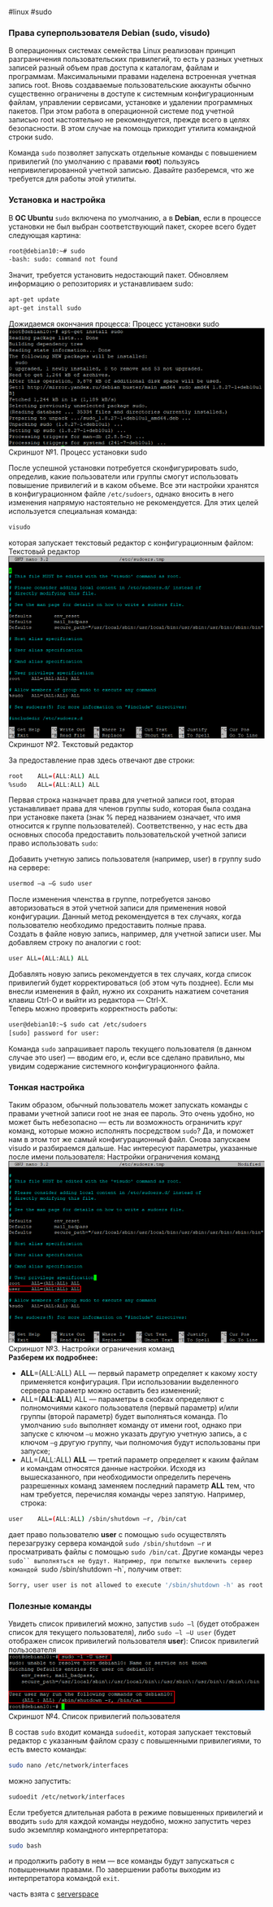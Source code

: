 #linux #sudo

### Права суперпользователя Debian (sudo, visudo)
В операционных системах семейства Linux реализован принцип разграничения пользовательских привилегий, то есть у разных учетных записей разный объем прав доступа к каталогам, файлам и программам. Максимальными правами наделена встроенная учетная запись root. Вновь создаваемые пользовательские аккаунты обычно существенно ограничены в доступе к системным конфигурационным файлам, управлении сервисами, установке и удалении программных пакетов. При этом работа в операционной системе под учетной записью root настоятельно не рекомендуется, прежде всего в целях безопасности. В этом случае на помощь приходит утилита командной строки sudo.  

Команда `sudo` позволяет запускать отдельные команды с повышением привилегий (по умолчанию с правами **root**) пользуясь непривилегированной учетной записью. Давайте разберемся, что же требуется для работы этой утилиты.
### Установка и настройка
В **ОС Ubuntu** `sudo` включена по умолчанию, а в **Debian**, если в процессе установки не был выбран соответствующий пакет, скорее всего будет следующая картина:
```bash
root@debian10:~# sudo
-bash: sudo: command not found
```
Значит, требуется установить недостающий пакет. Обновляем информацию о репозиториях и устанавливаем sudo:
```bash
apt-get update
apt-get install sudo
```
Дожидаемся окончания процесса:
Процесс установки sudo  
![install](files/install_sudo.png)  
Скриншот №1. Процесс установки sudo

После успешной установки потребуется сконфигурировать sudo, определив, какие пользователи или группы смогут использовать повышение привилегий и в каком объеме. Все эти настройки хранятся в конфигурационном файле `/etc/sudoers`, однако вносить в него изменения напрямую настоятельно не рекомендуется. Для этих целей используется специальная команда:
```bash
visudo
```
которая запускает текстовый редактор с конфигурационным файлом:
Текстовый редактор  
![visudo](files/visudo.png)  
Скриншот №2. Текстовый редактор

За предоставление прав здесь отвечают две строки:
```bash
root    ALL=(ALL:ALL) ALL
%sudo   ALL=(ALL:ALL) ALL
```
Первая строка назначает права для учетной записи root, вторая устанавливает права для членов группы sudo, которая была создана при установке пакета (знак % перед названием означает, что имя относится к группе пользователей). Соответственно, у нас есть два основных способа предоставить пользовательской учетной записи право использовать `sudo`:  

Добавить учетную запись пользователя (например, user) в группу sudo на сервере:
```bash
usermod –a –G sudo user
```
После изменения членства в группе, потребуется заново авторизоваться в этой учетной записи для применения новой конфигурации. Данный метод рекомендуется в тех случаях, когда пользователю необходимо предоставить полные права.  
Создать в файле новую запись, например, для учетной записи user. Мы добавляем строку по аналогии с root:
```bash
user ALL=(ALL:ALL) ALL
```
Добавлять новую запись рекомендуется в тех случаях, когда список привилегий будет корректироваться (об этом чуть позднее). Если мы внесли изменения в файл, нужно их сохранить нажатием сочетания клавиш Ctrl-O и выйти из редактора — Ctrl-X.  
Теперь можно проверить корректность работы:
```bash
user@debian10:~$ sudo cat /etc/sudoers
[sudo] password for user:
```
Команда `sudo` запрашивает пароль текущего пользователя (в данном случае это user) — вводим его, и, если все сделано правильно, мы увидим содержание системного конфигурационного файла.
### Тонкая настройка
Таким образом, обычный пользователь может запускать команды с правами учетной записи root не зная ее пароль. Это очень удобно, но может быть небезопасно — есть ли возможность ограничить круг команд, которые можно исполнять посредством `sudo`? Да, и поможет нам в этом тот же самый конфигурационный файл. Снова запускаем visudo и разбираемся дальше. Нас интересуют параметры, указанные после имени пользователя:
Настройки ограничения команд  
![settings](files/visudo_settings.png)  
Скриншот №3. Настройки ограничения команд  
**Разберем их подробнее:**
* **ALL**=(ALL:ALL) ALL — первый параметр определяет к какому хосту применяется конфигурация. При использовании выделенного сервера параметр можно оставить без изменений;
* ALL=(**ALL**:**ALL**) ALL — параметры в скобках определяют с полномочиями какого пользователя (первый параметр) и/или группы (второй параметр) будет выполняться команда. По умолчанию `sudo` выполняет команду от имени root, однако при запуске с ключом `–u` можно указать другую учетную запись, а с ключом `–g` другую группу, чьи полномочия будут использованы при запуске;
* ALL=(ALL:ALL) **ALL** — третий параметр определяет к каким файлам и командам относятся данные настройки.
Исходя из вышесказанного, при необходимости определить перечень разрешенных команд заменяем последний параметр **ALL** тем, что нам требуется, перечисляя команды через запятую. Например, строка:
```bash
user    ALL=(ALL:ALL) /sbin/shutdown –r, /bin/cat
```
дает право пользователю **user** с помощью `sudo` осуществлять перезагрузку сервера командой `sudo /sbin/shutdown –r` и просматривать файлы с помощью `sudo /bin/cat`. Другие команды через `sudo`` выполняться не будут. Например, при попытке выключить сервер командой `sudo /sbin/shutdown –h`, получим ответ:
```bash
Sorry, user user is not allowed to execute '/sbin/shutdown -h' as root on debian10.
```
### Полезные команды
Увидеть список привилегий можно, запустив `sudo –l` (будет отображен список для текущего пользователя), либо `sudo –l –U user` (будет отображен список привилегий пользователя **user**):
Список привилегий пользователя  
![commands](files/commands.png)  
Скриншот №4. Список привилегий пользователя  

В состав `sudo` входит команда `sudoedit`, которая запускает текстовый редактор с указанным файлом сразу с повышенными привилегиями, то есть вместо команды:
```bash
sudo nano /etc/network/interfaces
```
можно запустить:
```bash
sudoedit /etc/network/interfaces
```
Если требуется длительная работа в режиме повышенных привилегий и вводить `sudo` для каждой команды неудобно, можно запустить через sudo экземпляр командного интерпретатора:
```bash
sudo bash
```
и продолжить работу в нем — все команды будут запускаться с повышенными правами. По завершении работы выходим из интерпретатора командой `exit`.

часть взята с [serverspace](https://serverspace.ru/support/help/debian-superuser-rights-sudo-visudo/?utm_source=google.com&utm_medium=organic&utm_campaign=google.com&utm_referrer=google.com)